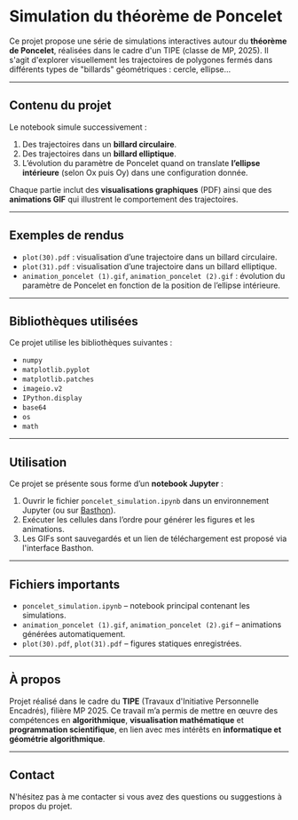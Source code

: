 # Simulation du théorème de Poncelet

Ce projet propose une série de simulations interactives autour du **théorème de Poncelet**, réalisées dans le cadre d'un TIPE (classe de MP, 2025). Il s'agit d'explorer visuellement les trajectoires de polygones fermés dans différents types de "billards" géométriques : cercle, ellipse…

---

## Contenu du projet

Le notebook simule successivement :

1.  Des trajectoires dans un **billard circulaire**.
2.  Des trajectoires dans un **billard elliptique**.
3. L’évolution du paramètre de Poncelet quand on translate **l’ellipse intérieure** (selon Ox puis Oy) dans une configuration donnée.

Chaque partie inclut des **visualisations graphiques** (PDF) ainsi que des **animations GIF** qui illustrent le comportement des trajectoires.

---

## Exemples de rendus

- `plot(30).pdf` : visualisation d’une trajectoire dans un billard circulaire.
- `plot(31).pdf` : visualisation d’une trajectoire dans un billard elliptique.
- `animation_poncelet (1).gif`, `animation_poncelet (2).gif` : évolution du paramètre de Poncelet en fonction de la position de l’ellipse intérieure.

---

## Bibliothèques utilisées

Ce projet utilise les bibliothèques suivantes :

- `numpy`
- `matplotlib.pyplot`
- `matplotlib.patches`
- `imageio.v2`
- `IPython.display`
- `base64`
- `os`
- `math`

---

## Utilisation

Ce projet se présente sous forme d’un **notebook Jupyter** :

1. Ouvrir le fichier `poncelet_simulation.ipynb` dans un environnement Jupyter (ou sur [Basthon](https://notebook.basthon.fr)).
2. Exécuter les cellules dans l’ordre pour générer les figures et les animations.
3. Les GIFs sont sauvegardés et un lien de téléchargement est proposé via l'interface Basthon.

---

## Fichiers importants

- `poncelet_simulation.ipynb` – notebook principal contenant les simulations.
- `animation_poncelet (1).gif`, `animation_poncelet (2).gif` – animations générées automatiquement.
- `plot(30).pdf`, `plot(31).pdf` – figures statiques enregistrées.

---

## À propos

Projet réalisé dans le cadre du **TIPE** (Travaux d'Initiative Personnelle Encadrés), filière MP 2025. Ce travail m’a permis de mettre en œuvre des compétences en **algorithmique**, **visualisation mathématique** et **programmation scientifique**, en lien avec mes intérêts en **informatique et géométrie algorithmique**.

---

## Contact

N'hésitez pas à me contacter si vous avez des questions ou suggestions à propos du projet.

